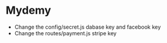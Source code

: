 # Mydemy

* Change the config/secret.js dabase key and facebook key
* Change the routes/payment.js stripe key

